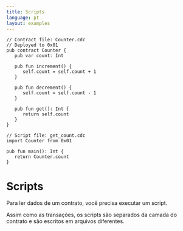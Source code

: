 ```yaml
---
title: Scripts
language: pt
layout: examples
---
```


```cadence
// Contract file: Counter.cdc
// Deployed to 0x01
pub contract Counter {
   pub var count: Int

   pub fun increment() {
      self.count = self.count + 1
   }

   pub fun decrement() {
      self.count = self.count - 1
   }

   pub fun get(): Int {
      return self.count
   }
}
```

```cadence
// Script file: get_count.cdc
import Counter from 0x01

pub fun main(): Int {
   return Counter.count
}
```

# **Scripts**

Para ler dados de um contrato, você precisa executar um script.

Assim como as transações, os scripts são separados da camada do contrato e são escritos em arquivos diferentes.